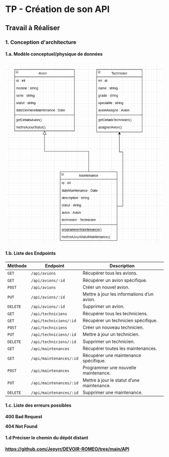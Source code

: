 # TP - Création de son API



## Travail à Réaliser

### 1. Conception d'architecture

#### 1.a. Modèle conceptuel/physique de données

![Texte alternatif](diagramme.png)

#### 1.b. Liste des Endpoints

| **Méthode**           | **Endpoint**                      | **Description**                                 |
|-----------------------|-----------------------------------|-------------------------------------------------|
| `GET`                 | `/api/avions`                     | Récupérer tous les avions.                      |
| `GET`                 | `/api/avions/:id`                 | Récupérer un avion spécifique.                  |
| `POST`                | `/api/avions`                     | Créer un nouvel avion.                          |
| `PUT`                 | `/api/avions/:id`                 | Mettre à jour les informations d’un avion.      |
| `DELETE`              | `/api/avions/:id`                 | Supprimer un avion.                             |
| `GET`                 | `/api/techniciens`                | Récupérer tous les techniciens.                 |
| `GET`                 | `/api/techniciens/:id`            | Récupérer un technicien spécifique.             |
| `POST`                | `/api/techniciens`                | Créer un nouveau technicien.                    |
| `PUT`                 | `/api/techniciens/:id`            | Mettre à jour un technicien.                    |
| `DELETE`              | `/api/techniciens/:id`            | Supprimer un technicien.                        |
| `GET`                 | `/api/maintenances`               | Récupérer toutes les maintenances.              |
| `GET`                 | `/api/maintenances/:id`           | Récupérer une maintenance spécifique.           |
| `POST`                | `/api/maintenances`               | Programmer une nouvelle maintenance.            |
| `PUT`                 | `/api/maintenances/:id`           | Mettre à jour le statut d’une maintenance.      |
| `DELETE`              | `/api/maintenances/:id`           | Supprimer une maintenance.                      |

#### 1.c. Liste des erreurs possibles

**400 Bad Request**

**404 Not Found**

#### 1.d Préciser le chemin du dépôt distant 

**https://github.com/Jeeyrr/DEVOIR-ROMEO/tree/main/API**





